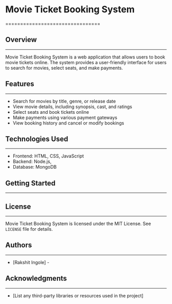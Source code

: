 # Movie Ticket Booking System
================================

## Overview
-----------

Movie Ticket Booking System is a web application that allows users to book movie tickets online. The system provides a user-friendly interface for users to search for movies, select seats, and make payments.

## Features
------------

* Search for movies by title, genre, or release date
* View movie details, including synopsis, cast, and ratings
* Select seats and book tickets online
* Make payments using various payment gateways
* View booking history and cancel or modify bookings


## Technologies Used
--------------------

* Frontend: HTML, CSS, JavaScript
* Backend: Node.js, 
* Database: MongoDB


## Getting Started
-------------------


## License
---------

Movie Ticket Booking System is licensed under the MIT License. See `LICENSE` file for details.

## Authors
-----------

* [Rakshit Ingole] - 

## Acknowledgments
----------------

* [List any third-party libraries or resources used in the project]
